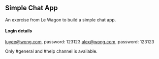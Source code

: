 ## Simple Chat App

An exercise from Le Wagon to build a simple chat app.

#### Login details
luyee@wong.com, password: 123123
alex@wong.com, password: 123123

Only #general and #help channel is available.
